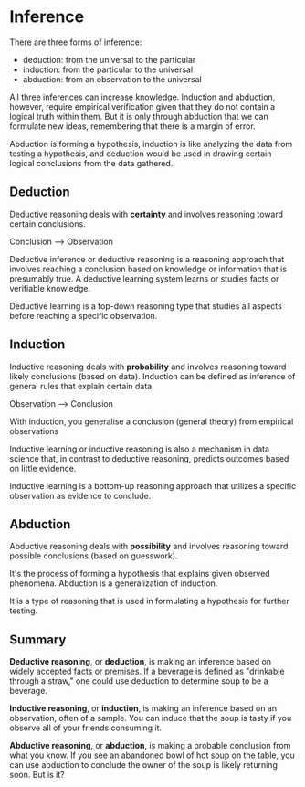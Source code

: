 # Inference

There are three forms of inference:

- deduction: from the universal to the particular
- induction: from the particular to the universal
- abduction: from an observation to the universal

All three inferences can increase knowledge. Induction and abduction, however, require empirical verification given that they do not contain a logical truth within them. But it is only through abduction that we can formulate new ideas, remembering that there is a margin of error.

Abduction is forming a hypothesis, induction is like analyzing the data from testing a hypothesis, and deduction would be used in drawing certain logical conclusions from the data gathered.

## Deduction

Deductive reasoning deals with **certainty** and involves reasoning toward certain conclusions.

Conclusion --> Observation

Deductive inference or deductive reasoning is a reasoning approach that involves reaching a conclusion based on knowledge or information that is presumably true. A deductive learning system learns or studies facts or verifiable knowledge.

Deductive learning is a top-down reasoning type that studies all aspects before reaching a specific observation.

## Induction

Inductive reasoning deals with **probability** and involves reasoning toward likely conclusions (based on data). Induction can be defined as inference of general rules that explain certain data.

Observation --> Conclusion

With induction, you generalise a conclusion (general theory) from empirical observations

Inductive learning or inductive reasoning is also a mechanism in data science that, in contrast to deductive reasoning, predicts outcomes based on little evidence.

Inductive learning is a bottom-up reasoning approach that utilizes a specific observation as evidence to conclude.

## Abduction

Abductive reasoning deals with **possibility** and involves reasoning toward possible conclusions (based on guesswork).

It's the process of forming a hypothesis that explains given observed phenomena. Abduction is a generalization of induction.

It is a type of reasoning that is used in formulating a hypothesis for further testing.

## Summary

**Deductive reasoning**, or **deduction**, is making an inference based on widely accepted facts or premises. If a beverage is defined as "drinkable through a straw," one could use deduction to determine soup to be a beverage.

**Inductive reasoning**, or **induction**, is making an inference based on an observation, often of a sample. You can induce that the soup is tasty if you observe all of your friends consuming it.

**Abductive reasoning**, or **abduction**, is making a probable conclusion from what you know. If you see an abandoned bowl of hot soup on the table, you can use abduction to conclude the owner of the soup is likely returning soon. But is it?
